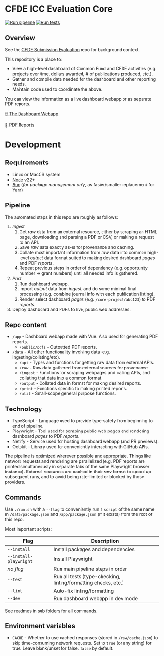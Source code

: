 # CFDE ICC Evaluation Core

[![Run pipeline](https://github.com/nih-cfde/icc-eval-core/actions/workflows/pipeline.yaml/badge.svg)](https://github.com/nih-cfde/icc-eval-core/actions/workflows/pipeline.yaml)
[![Run tests](https://github.com/nih-cfde/icc-eval-core/actions/workflows/test.yaml/badge.svg)](https://github.com/nih-cfde/icc-eval-core/actions/workflows/test.yaml)

## Overview

See the [CFDE Submission Evaluation](https://github.com/nih-cfde/eval-submission?tab=readme-ov-file) repo for background context.

This repository is a place to:

- View a high-level dashboard of Common Fund and CFDE activities (e.g. projects over time, dollars awarded, # of publications produced, etc.).
- Gather and compile data needed for the dashboard and other reporting needs.
- Maintain code used to coordinate the above.

You can view the information as a live dashboard webapp or as separate PDF reports.

[🖱️ The Dashboard Webapp](https://cfde-eval.netlify.app)

[📜 PDF Reports](https://cfde-eval.netlify.app/reports)

# Development

## Requirements

- Linux or MacOS system
- [Node](https://nodejs.org/) v22+
- [Bun](https://bun.sh/) (_for package management only_, as faster/smaller replacement for Yarn)

## Pipeline

The automated steps in this repo are roughly as follows:

1. _Ingest_
   1. Get _raw_ data from an external resource, either by scraping an HTML page, downloading and parsing a PDF or CSV, or making a request to an API.
   1. Save _raw_ data exactly as-is for provenance and caching.
   1. Collate most important information from _raw_ data into common high-level _output_ data format suited to making desired dashboard _pages_ and PDF _reports_.
   1. Repeat previous steps in order of dependency (e.g. opportunity number -> grant numbers) until all needed info is gathered.
1. _Print_
   1. Run dashboard webapp.
   1. Import _output_ data from _ingest_, and do some minimal final processing (e.g. combine journal info with each publication listing).
   1. Render select dashboard _pages_ (e.g. `/core-project/abc123`) to PDF _reports_.
1. Deploy dashboard and PDFs to live, public web addresses.

## Repo content

- `/app` - Dashboard webapp made with Vue.
  Also used for generating PDF reports.
  - `/public/pdfs` - Outputted PDF reports.
- `/data` - All other functionality involving data (e.g. ingesting/collating/etc).
  - `/api` - Types and functions for getting raw data from external APIs.
  - `/raw` - Raw data gathered from external sources for provenance.
  - `/ingest` - Functions for scraping webpages and calling APIs, and collating that data into a common format.
  - `/output` - Collated data in format for making desired reports.
  - `/print` - Functions specific to making printed reports.
  - `/util` - Small-scope general purpose functions.

## Technology

- TypeScript - Language used to provide type-safety from beginning to end of pipeline.
- Playwright - Tool used for scraping public web pages and rendering dashboard _pages_ to PDF _reports_.
- Netlify - Service used for hosting dashboard webapp (and PR previews).
- Octokit - Library used for conveniently interacting with GitHub APIs.

The pipeline is optimized wherever possible and appropriate.
Things like network requests and rendering are parallelized (e.g. PDF reports are printed simultaneously in separate tabs of the same Playwright browser instance).
External resources are cached in their _raw_ format to speed up subsequent runs, and to avoid being rate-limited or blocked by those providers.

## Commands

Use `./run.sh` with a `--flag` to conveniently run a `script` of the same name in `/data/package.json` and `/app/package.json` (if it exists) from the root of this repo.

Most important scripts:

| Flag                   | Description                                                    |
| ---------------------- | -------------------------------------------------------------- |
| `--install`            | Install packages and dependencies                              |
| `--install-playwright` | Install Playwright                                             |
| _no flag_              | Run main pipeline steps in order                               |
| `--test`               | Run all tests (type-checking, linting/formatting checks, etc.) |
| `--lint`               | Auto-fix linting/formatting                                    |
| `--dev`                | Run dashboard webapp in dev mode                               |

See readmes in sub folders for all commands.

## Environment variables

- `CACHE` - Whether to use cached responses (stored in `/raw/cache.json`) to skip time-consuming network requests.
  Set to `true` (or any string) for true.
  Leave blank/unset for false.
  `false` by default.
